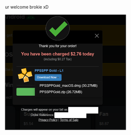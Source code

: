 ur welcome brokie xD<br><br>
<img src="https://github.com/vlain1337/ppssppgold/blob/main/Screenshot%20(770).png?raw=true" alt="alt text" width="400"/>
